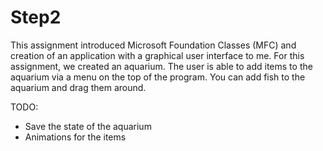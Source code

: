 # Step2
This assignment introduced Microsoft Foundation Classes (MFC) and creation of an application with a graphical user interface to me.
For this assignment, we created an aquarium. The user is able to add items to the aquarium via a menu on the top of the program. You can add fish to the aquarium and drag them around.

TODO:
- Save the state of the aquarium
- Animations for the items
